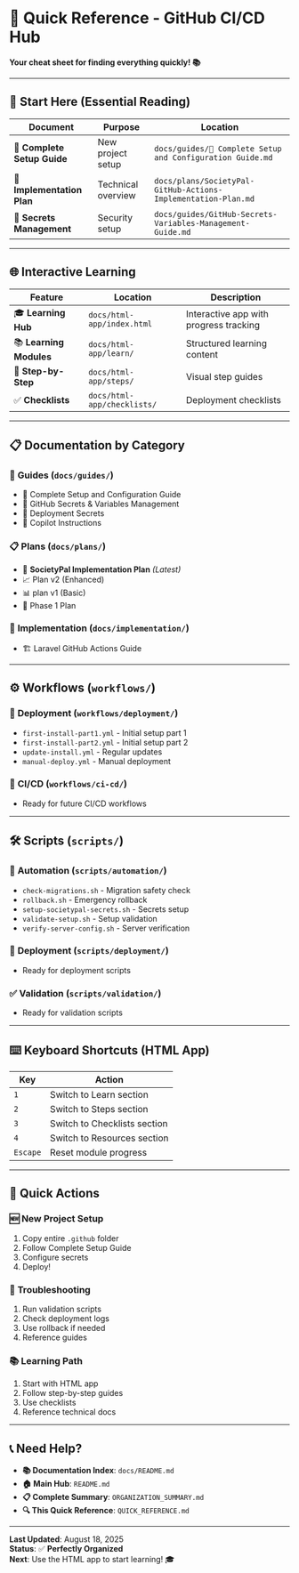 # 🚀 Quick Reference - GitHub CI/CD Hub

**Your cheat sheet for finding everything quickly! 📚**

---

## 🎯 **Start Here (Essential Reading)**

| Document | Purpose | Location |
|----------|---------|----------|
| 📝 **Complete Setup Guide** | New project setup | `docs/guides/📝 Complete Setup and Configuration Guide.md` |
| 🚀 **Implementation Plan** | Technical overview | `docs/plans/SocietyPal-GitHub-Actions-Implementation-Plan.md` |
| 🔐 **Secrets Management** | Security setup | `docs/guides/GitHub-Secrets-Variables-Management-Guide.md` |

---

## 🌐 **Interactive Learning**

| Feature | Location | Description |
|---------|----------|-------------|
| 🎓 **Learning Hub** | `docs/html-app/index.html` | Interactive app with progress tracking |
| 📚 **Learning Modules** | `docs/html-app/learn/` | Structured learning content |
| 📝 **Step-by-Step** | `docs/html-app/steps/` | Visual step guides |
| ✅ **Checklists** | `docs/html-app/checklists/` | Deployment checklists |

---

## 📋 **Documentation by Category**

### 📖 **Guides** (`docs/guides/`)
- 📝 Complete Setup and Configuration Guide
- 🔐 GitHub Secrets & Variables Management
- 🚀 Deployment Secrets
- 🤖 Copilot Instructions

### 📋 **Plans** (`docs/plans/`)
- 🚀 **SocietyPal Implementation Plan** *(Latest)*
- 📈 Plan v2 (Enhanced)
- 📊 plan v1 (Basic)
- 🔄 Phase 1 Plan

### 🔧 **Implementation** (`docs/implementation/`)
- 🏗️ Laravel GitHub Actions Guide

---

## ⚙️ **Workflows** (`workflows/`)

### 🚀 **Deployment** (`workflows/deployment/`)
- `first-install-part1.yml` - Initial setup part 1
- `first-install-part2.yml` - Initial setup part 2
- `update-install.yml` - Regular updates
- `manual-deploy.yml` - Manual deployment

### 🔄 **CI/CD** (`workflows/ci-cd/`)
- Ready for future CI/CD workflows

---

## 🛠️ **Scripts** (`scripts/`)

### 🤖 **Automation** (`scripts/automation/`)
- `check-migrations.sh` - Migration safety check
- `rollback.sh` - Emergency rollback
- `setup-societypal-secrets.sh` - Secrets setup
- `validate-setup.sh` - Setup validation
- `verify-server-config.sh` - Server verification

### 🚀 **Deployment** (`scripts/deployment/`)
- Ready for deployment scripts

### ✅ **Validation** (`scripts/validation/`)
- Ready for validation scripts

---

## ⌨️ **Keyboard Shortcuts (HTML App)**

| Key | Action |
|-----|--------|
| `1` | Switch to Learn section |
| `2` | Switch to Steps section |
| `3` | Switch to Checklists section |
| `4` | Switch to Resources section |
| `Escape` | Reset module progress |

---

## 🚀 **Quick Actions**

### 🆕 **New Project Setup**
1. Copy entire `.github` folder
2. Follow Complete Setup Guide
3. Configure secrets
4. Deploy!

### 🔧 **Troubleshooting**
1. Run validation scripts
2. Check deployment logs
3. Use rollback if needed
4. Reference guides

### 📚 **Learning Path**
1. Start with HTML app
2. Follow step-by-step guides
3. Use checklists
4. Reference technical docs

---

## 📞 **Need Help?**

- **📚 Documentation Index**: `docs/README.md`
- **🏠 Main Hub**: `README.md`
- **📋 Complete Summary**: `ORGANIZATION_SUMMARY.md`
- **🔍 This Quick Reference**: `QUICK_REFERENCE.md`

---

**Last Updated**: August 18, 2025  
**Status**: ✅ **Perfectly Organized**  
**Next**: Use the HTML app to start learning! 🎓
